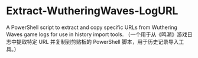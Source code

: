 # Extract-WutheringWaves-LogURL
A PowerShell script to extract and copy specific URLs from Wuthering Waves game logs for use in history import tools. （一个用于从《鸣潮》游戏日志中提取特定 URL 并复制到剪贴板的 PowerShell 脚本，用于历史记录导入工具。）
